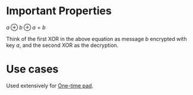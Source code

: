 # Important Properties

$a \oplus b \oplus a = b$ 

Think of the first XOR in the above equation as message $b$ encrypted with key $a$, and the second XOR as the decryption.

# Use cases

Used extensively for [One-time pad](One-time%20pad.md).